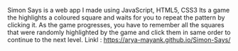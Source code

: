 Simon Says is a web app I made using JavaScript, HTML5, CSS3
Its a game the highlights a coloured square and waits for you to repeat the pattern by clicking it.
As the game progresses, you have to remember all the squares that were randomly highlighted by the game and click them in same order to continue to the next level.
Linkl : https://arya-mayank.github.io/Simon-Says/
